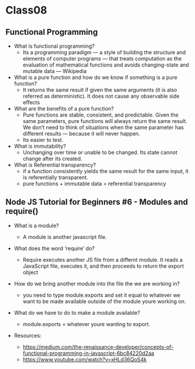 # Class08
## Functional Programming

- What is functional programming?
  - Its a programming paradigm — a style of building the structure and elements of computer programs — that treats computation as the evaluation of mathematical functions and avoids changing-state and mutable data — Wikipedia
- What is a pure function and how do we know if something is a pure function?
  - It returns the same result if given the same arguments (it is also referred as deterministic). It does not cause any observable side effects
- What are the benefits of a pure function?
  - Pure functions are stable, consistent, and predictable. Given the same parameters, pure functions will always return the same result. We don’t need to think of situations when the same parameter has different results — because it will never happen.
  - Its easier to test.
- What is immutability?
  - Unchanging over time or unable to be changed. Its state cannot change after its created.
- What is Referential transparency?
  - if a function consistently yields the same result for the same input, it is referentially transparent.
  - pure functions + immutable data = referential transparency


## Node JS Tutorial for Beginners #6 - Modules and require()
- What is a module?
  - A module is another javascript file.
- What does the word ‘require’ do?
  -  Require executes another JS file from a differnt module. It reads a JavaScript file, executes it, and then proceeds to return the export object
- How do we bring another module into the file the we are working in?
  - you need to type module.exports and set it equal to whatever we want to be made available outside of the module youre working on.
- What do we have to do to make a module available?
  - module.exports = whatever youre wanting to export.


- Resources:
  - <https://medium.com/the-renaissance-developer/concepts-of-functional-programming-in-javascript-6bc84220d2aa>
  - <https://www.youtube.com/watch?v=xHLd36QoS4k>
